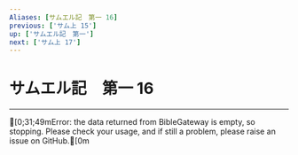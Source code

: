 ```yaml
---
Aliases: [サムエル記　第一 16]
previous: ['サム上 15']
up: ['サムエル記　第一']
next: ['サム上 17']
---
```

# サムエル記　第一 16

***
[0;31;49mError: the data returned from BibleGateway is empty, so stopping. Please check your usage, and if still a problem, please raise an issue on GitHub.[0m
